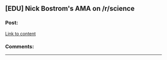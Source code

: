 ## [EDU] Nick Bostrom's AMA on /r/science

### Post:

[Link to content](http://www.reddit.com/r/science/comments/2hbp21/science_ama_series_im_nick_bostrom_director_of/)

### Comments:

---

